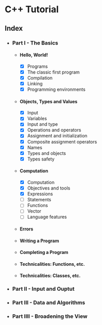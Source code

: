 # C++ Tutorial

## Index

- ### Part I - The Basics
    - #### Hello, World!
        - [X] Programs
        - [X] The classic first program
        - [X] Compilation
        - [X] Linking
        - [X] Programming environments
    - #### Objects, Types and Values
        - [X] Input
        - [X] Variables
        - [X] Input and type
        - [X] Operations and operators
        - [X] Assignment and initialization
        - [X] Composite assignment operators
        - [X] Names
        - [X] Types and objects
        - [X] Types safety
    - #### Computation
        - [X] Computation
        - [X] Objectives and tools
        - [X] Expressions
        - [ ] Statements
        - [ ] Functions
        - [ ] Vector
        - [ ] Language features
    - #### Errors
    - #### Writing a Program
    - #### Completing a Program
    - #### Technicalities: Functions, etc.
    - #### Technicalities: Classes, etc.
- ### Part II - Input and Ouptut
- ### Part III - Data and Algorithms
- ### Part IIII - Broadening the View